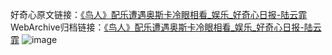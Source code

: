 好奇心原文链接：[《鸟人》配乐遭遇奥斯卡冷眼相看_娱乐_好奇心日报-陆云霏](https://www.qdaily.com/articles/4681.html)
WebArchive归档链接：[《鸟人》配乐遭遇奥斯卡冷眼相看_娱乐_好奇心日报-陆云霏](http://web.archive.org/web/20190623162421/https://www.qdaily.com/articles/4681.html)
![image](http://ww3.sinaimg.cn/large/007d5XDply1g3w5sfvcexj30u02dub29)